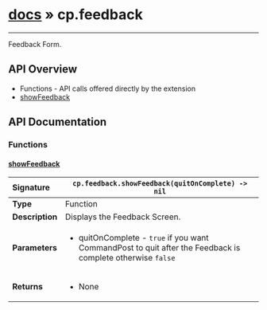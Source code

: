 # [docs](index.md) » cp.feedback
---

Feedback Form.

## API Overview
* Functions - API calls offered directly by the extension
 * [showFeedback](#showfeedback)

## API Documentation

### Functions

#### [showFeedback](#showfeedback)
| <span style="float: left;">**Signature**</span> | <span style="float: left;">`cp.feedback.showFeedback(quitOnComplete) -> nil` </span>                                                          |
| -----------------------------------------------------|---------------------------------------------------------------------------------------------------------|
| **Type**                                             | Function                                                                                         |
| **Description**                                      | Displays the Feedback Screen.                                                                                         |
| **Parameters**                                       | <ul><li>quitOnComplete - <code>true</code> if you want CommandPost to quit after the Feedback is complete otherwise <code>false</code></li></ul>   |
| **Returns**                                          | <ul><li>None</li></ul>            |

